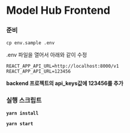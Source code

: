 # Model Hub Frontend

### 준비
```shell
cp env.sample .env
```

.env 파일을 열어서 아래와 같이 수정
```shell
REACT_APP_API_URL=http://localhost:8000/v1
REACT_APP_API_URL=123456
```

<b> backend 프로젝트의 api_keys값에 123456를 추가

### 실행 스크립트

```shell
yarn install
```

```shell
yarn start
```

